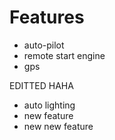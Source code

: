 # Features

* auto-pilot
* remote start engine
* gps

EDITTED HAHA
* auto lighting
* new feature
* new new feature